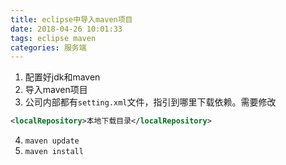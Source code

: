```yaml
---
title: eclipse中导入maven项目
date: 2018-04-26 10:01:33
tags: eclipse maven
categories: 服务端
---
```



1. 配置好jdk和maven
2. 导入maven项目
3. 公司内部都有`setting.xml`文件，指引到哪里下载依赖。需要修改
``` xml
<localRepository>本地下载目录</localRepository>
```
4. `maven update`
5. `maven install`

